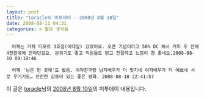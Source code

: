 ```yaml
---
layout: post
title: "toracle의 미투데이 - 2008년 8월 10일"
date: 2008-08-11 04:31
categories: ⊙ 짧은 생각들
---
```



    
      어제는 카페 티모르 3호점(이대앞) 갔었어요. 오픈 기념이라고 50% DC 해서 커피 두 잔에 4천원밖에 안하던걸요. 분위기도 좋고 직원들도 밝고 친절하고 느낌이 참 좋네요.2008-08-10 09:10:46

      어제 '님은 먼 곳에'도 봤음. 여자친구랑 남자배우가 더 멋지네 여자배우가 더 예쁘네 서로 우기기도… 잔잔한 감동이 있는 좋은 영화. 2008-08-10 22:41:57

    
    

이 글은 [toracle](http://me2day.net/toracle)님의 [2008년 8월 10일](http://me2day.net/toracle/2008/08/10#00:10:46)의 미투데이 내용입니다.


   
       
